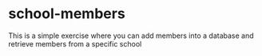 # school-members

This is a simple exercise where you can add members into a database and retrieve members from a specific school
